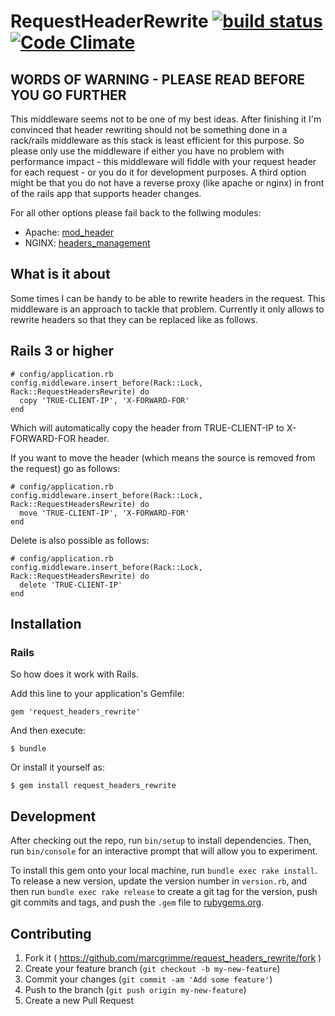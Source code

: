 # RequestHeaderRewrite [![build status](https://travis-ci.org/MarcGrimme/request_headers_rewrite.png?branch=master)](https://travis-ci.org/MarcGrimme/request_headers_rewrite) [![Code Climate](https://codeclimate.com/github/MarcGrimme/request_headers_rewrite.png)](https://codeclimate.com/github/MarcGrimme/request_headers_rewrite)

## WORDS OF WARNING - PLEASE READ BEFORE YOU GO FURTHER

This middleware seems not to be one of my best ideas. After finishing it I'm convinced that header rewriting should not be
something done in a rack/rails middleware as this stack is least efficient for this purpose. So please only use the middleware
if either you have no problem with performance impact - this middleware will fiddle with your request header for each request -
or you do it for development purposes. A third option might be that you do not have a reverse proxy (like apache or nginx) in
front of the rails app that supports header changes.

For all other options please fail back to the follwing modules:
* Apache: [mod_header](https://httpd.apache.org/docs/current/mod/mod_headers.html)
* NGINX: [headers_management](https://www.nginx.com/resources/wiki/start/topics/examples/headers_management)

## What is it about
Some times I can be handy to be able to rewrite headers in the request. This middleware is an approach to tackle that problem.
Currently it only allows to rewrite headers so that they can be replaced like as follows.

## Rails 3 or higher

```
# config/application.rb
config.middleware.insert_before(Rack::Lock, Rack::RequestHeadersRewrite) do
  copy 'TRUE-CLIENT-IP', 'X-FORWARD-FOR'
end
```

Which will automatically copy the header from TRUE-CLIENT-IP to X-FORWARD-FOR header.

If you want to move the header (which means the source is removed from the request) go as follows:

```
# config/application.rb
config.middleware.insert_before(Rack::Lock, Rack::RequestHeadersRewrite) do
  move 'TRUE-CLIENT-IP', 'X-FORWARD-FOR'
end
```

Delete is also possible as follows:

```
# config/application.rb
config.middleware.insert_before(Rack::Lock, Rack::RequestHeadersRewrite) do
  delete 'TRUE-CLIENT-IP'
end
```

## Installation

### Rails

So how does it work with Rails.

Add this line to your application's Gemfile:

``
gem 'request_headers_rewrite'
``

And then execute:

``
$ bundle
``
    
Or install it yourself as:
 
``
$ gem install request_headers_rewrite
``

## Development

After checking out the repo, run `bin/setup` to install dependencies. Then, run `bin/console` for an interactive prompt that will allow you to experiment.

To install this gem onto your local machine, run `bundle exec rake install`. To release a new version, update the version number in `version.rb`, and then run `bundle exec rake release` to create a git tag for the version, push git commits and tags, and push the `.gem` file to [rubygems.org](https://rubygems.org).

## Contributing

1. Fork it ( https://github.com/marcgrimme/request_headers_rewrite/fork )
2. Create your feature branch (`git checkout -b my-new-feature`)
3. Commit your changes (`git commit -am 'Add some feature'`)
4. Push to the branch (`git push origin my-new-feature`)
5. Create a new Pull Request

